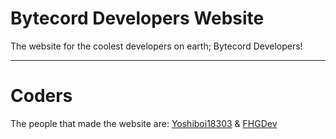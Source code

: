 # Bytecord Developers Website
The website for the coolest developers on earth; Bytecord Developers!

---

# Coders
The people that made the website are: [Yoshiboi18303](https://github.com/Yoshiboi18303) & [FHGDev](https://github.com/LingleDev)